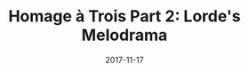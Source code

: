 ---
campaign-uuid: c-daf0baf8-4be9-49ed-a330-1f7e940f0fae
type: Event
category: Music
date: 2017-11-17
end-date: 2017-12-21
disable-form: false
is_promoted: false
has_entry_page: false
extra-css: ""

logo-left-title: "See Tickets"
logo-left-href: "https://www.seetickets.com/event/homage-trois-part-2-lorde-s-melodrama/firebug/1127588"
logo-left-image: "seetickets-logo.png"

banner-img: "seetickets-main_image.jpg"
hero-header: "seetickets_offer"
competition-description: "Get tickets for Lorde's concert on Friday, 22 Dec 2017 at Firebug, Leicester!"
hero-subheader: ""

title: "Homage &agrave; Trois Part 2: Lorde's Melodrama"
bg-image-hero: ""
bg-image-first: ""
bg-image-second: ""

section1-content: >
    <p>0</p>
    <p>0</p>
    <p>0</p>

section2-content: >
    <p>0</p>
    <p>0</p>
    <p>0</p>

entry-title:
terms-confirmation: >

entry-content: >
    <p>0</p>
    <p>0</p>

---